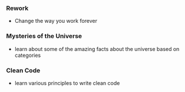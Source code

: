 ### **Rework**  
- Change the way you work forever
### **Mysteries of the Universe** 
- learn about some of the amazing facts about the universe based on categories 
### **Clean Code** 
- learn various principles to write clean code
